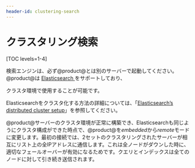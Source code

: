 ```yaml
---
header-id: clustering-search
---
```


# クラスタリング検索

[TOC levels=1-4]

検索エンジンは、必ず@product@とは別のサーバーで起動してください。
@product@は [Elasticsearch ](/docs/7-1/deploy/-/knowledge_base/d/installing-elasticsearch)をサポートしており、

<!--Uncomment when Solr adapters is available. 
or 
[Solr](discover/deployment/-/knowledge_base/7-1/using-solr), 
and either of those environments
-->

クラスタ環境で使用することが可能です。

Elasticsearchをクラスタ化する方法の詳細については、「[Elasticsearch’s distributed cluster setup](https://www.elastic.co/guide/en/elasticsearch/guide/current/distributed-cluster.html)」を参照してください。

@product@サーバーのクラスタ環境が正常に構築でき、Elasticsearchも同じようにクラスタ構成ができた時点で、@product@を*embedded*から*remote*モードに変更します。最初の接続では、2セットのクラスタリングされたサーバーが相互にリスト上の全IPアドレスに通信します。これは全ノードがダウンした時に、適切なフェールオーバーが有効になるためです。クエリとインデックスは全てのノードに対して引き続き送信されます。

<!-- Uncomment when Solr adapter is available. 
For more information on how to cluster Solr, see 
[Apache Solr Cloud](https://cwiki.apache.org/confluence/display/solr/SolrCloud)
documentation. 

Once @product@ servers have been properly configured as a cluster, deploy the
Liferay Solr 5 Adapter on all nodes. (This app is available for download from
Liferay Marketplace
[here](https://web.liferay.com/marketplace/-/mp/application/78803899).) Create a
Solr Cloud (cluster) managed by _Apache Solr Zookeeper_. Connect the @product@
cluster to Zookeeper and finish the final configurations to connect the two
clusters.
-->
